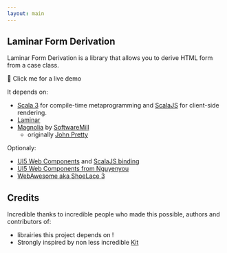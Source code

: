 ```yaml
---
layout: main
---
```


## Laminar Form Derivation


Laminar Form Derivation is a library that allows you to derive HTML form from a case class.



<span onclick='window.open("../demo/index.html", "_blank")'>🚀 Click me for a live demo</span>





It depends on:
* [Scala 3](https://docs.scala-lang.org/scala3/) for compile-time metaprogramming and [ScalaJS](https://www.scala-js.org/) for client-side rendering.
* [Laminar](https://laminar.dev)
* [Magnolia](https://github.com/softwaremill/magnolia) by [SoftwareMill](https://softwaremill.com/)
  * originally [John Pretty](https://pretty.direct)

Optionaly:
* [UI5 Web Components](https://sap.github.io/ui5-webcomponents/) and [ScalaJS binding](https://github.com/sherpal/laminarsapui5bindings)
* [UI5 Web Components from Nguyenyou](https://github.com/nguyenyou/ui5-webcomponents-laminar)
* [WebAwesome aka ShoeLace 3](https://webawesome-laminar.vercel.app/docs/components/button)

## Credits

Incredible thanks to incredible people who made this possible, authors and contributors of:

* librairies this project depends on !
* Strongly inspired by non less incredible [Kit](https://www.youtube.com/watch?v=JHriftPO62I) 

